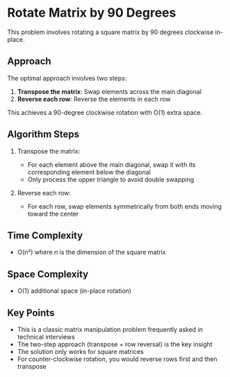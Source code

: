 # Rotate Matrix by 90 Degrees

This problem involves rotating a square matrix by 90 degrees clockwise in-place.

## Approach

The optimal approach involves two steps:
1. **Transpose the matrix**: Swap elements across the main diagonal
2. **Reverse each row**: Reverse the elements in each row

This achieves a 90-degree clockwise rotation with O(1) extra space.

## Algorithm Steps

1. Transpose the matrix:
   - For each element above the main diagonal, swap it with its corresponding element below the diagonal
   - Only process the upper triangle to avoid double swapping

2. Reverse each row:
   - For each row, swap elements symmetrically from both ends moving toward the center

## Time Complexity

- O(n²) where n is the dimension of the square matrix

## Space Complexity

- O(1) additional space (in-place rotation)

## Key Points

- This is a classic matrix manipulation problem frequently asked in technical interviews
- The two-step approach (transpose + row reversal) is the key insight
- The solution only works for square matrices
- For counter-clockwise rotation, you would reverse rows first and then transpose